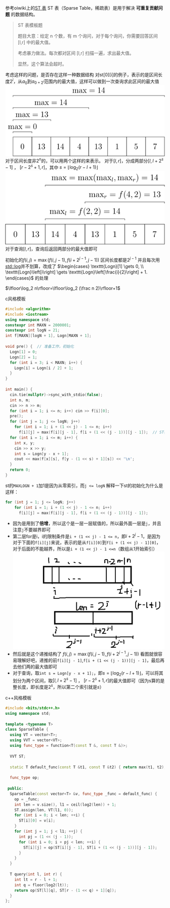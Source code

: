 参考oiwiki上的[ST 表](https://oi-wiki.org/ds/sparse-table/)
ST 表（Sparse Table，稀疏表）是用于解决 **可重复贡献问题** 的数据结构。

>ST 表模板题
>
>题目大意：给定 n 个数，有 m 个询问，对于每个询问，你需要回答区间 [l,r] 中的最大值。
>
>考虑暴力做法。每次都对区间 [l,r] 扫描一遍，求出最大值。
>
>显然，这个算法会超时。


考虑这样的问题，是否存在这样一种数据结构
对st[0][i]的例子，表示的是区间长度$2^i$，从$a_0$到$a_{0+2^i}$范围内的最大值，这样可以做到一次查询求此区间的最大值
![st](../photo/st.svg)
对于区间长度非$2^n$的，可以用两个这样的来表示。
对于$[l,r]$，分成两部分$[l,l+2^s-1]$ ， $[r-2^s+1,r]$，其中 $s=\left\lfloor\log_2(r-l+1)\right\rfloor$
![st](../photo/st-query.svg)
对于查询$[l,r]$，查询后返回两部分的最大值即可

初始化的$f(i,j)=\max(f(i,j-1),f(i+2^{j-1},j-1))$
区间长度都是$2^{j-1}$
并且每次用[std::log](https://en.cppreference.com/w/cpp/numeric/math/log)并不划算，改成了
$\begin{cases}
\texttt{Logn}[1] \gets 0, \\
\texttt{Logn}\left[i\right] \gets \texttt{Logn}\left[\frac{i}{2}\right] + 1.
\end{cases}$
的处理

$\lfloor\log_2 n\rfloor=\lfloor\log_2 (\frac n 2)\rfloor+1$

c风格模板
```c++
#include <algorithm>
#include <iostream>
using namespace std;
constexpr int MAXN = 2000001;
constexpr int logN = 21;
int f[MAXN][logN + 1], Logn[MAXN + 1];

void pre() {  // 准备工作，初始化
  Logn[1] = 0;
  Logn[2] = 1;
  for (int i = 3; i < MAXN; i++) {
    Logn[i] = Logn[i / 2] + 1;
  }
}

int main() {
  cin.tie(nullptr)->sync_with_stdio(false);
  int n, m;
  cin >> n >> m;
  for (int i = 1; i <= n; i++) cin >> f[i][0];
  pre();
  for (int j = 1; j <= logN; j++)
    for (int i = 1; i + (1 << j) - 1 <= n; i++)
      f[i][j] = max(f[i][j - 1], f[i + (1 << (j - 1))][j - 1]);  // ST表具体实现
  for (int i = 1; i <= m; i++) {
    int x, y;
    cin >> x >> y;
    int s = Logn[y - x + 1];
    cout << max(f[x][s], f[y - (1 << s) + 1][s]) << '\n';
  }
  return 0;
}
```

st的`MAXLOGN + 1`加1是因为从零索引，而`j <= logN`
解释一下st的初始化为什么是这样：
```c++
for (int j = 1; j <= logN; j++)
    for (int i = 1; i + (1 << j) - 1 <= n; i++)
      f[i][j] = max(f[i][j - 1], f[i + (1 << (j - 1))][j - 1]);
```
* 因为是用到了**倍增**，所以这个是一层一层赋值的，所以最外面一层是`j`，并且注意`j`不要越界即可
* 第二层for是i，i的限制条件是`i + (1 << j) - 1 <= n`，即${i+2^j-1}$，是因为对于下面的`f[i][j]`来说，表示的是从`f[i][0]`到`f[i + (1 << j) - 1][0]`，对于后面的不能越界，所以是`i + (1 << j) - 1 <=n`（数组从1开始索引）
![st](../photo/st-expan.png)
* 然后就是这个递推结构了
$f(i,j)=\max(f(i,j-1),f(i+2^{j-1},j-1))$
看图就很容易理解好吧，递推的前`f[i][j - 1]`,`f[i + (1 << (j - 1))][j - 1]`，最后再去他们两的最大值即可
* 对于查询，取`int s = Logn[y - x + 1];`，即$s=\left\lfloor\log_2(r-l+1)\right\rfloor$，可以将其划分为两个区间，取$[l,l+2^s-1]$ ， $[r-2^s+1,r]$的最大值即可（因为s算的是整长度，即长度是$2^s$，所以第二个索引就是$s$）

c++风格模板
```c++
#include <bits/stdc++.h>
using namespace std;

template <typename T>
class SparseTable {
  using VT = vector<T>;
  using VVT = vector<VT>;
  using func_type = function<T(const T &, const T &)>;

  VVT ST;

  static T default_func(const T &t1, const T &t2) { return max(t1, t2); }

  func_type op;

 public:
  SparseTable(const vector<T> &v, func_type _func = default_func) {
    op = _func;
    int len = v.size(), l1 = ceil(log2(len)) + 1;
    ST.assign(len, VT(l1, 0));
    for (int i = 0; i < len; ++i) {
      ST[i][0] = v[i];
    }
    for (int j = 1; j < l1; ++j) {
      int pj = (1 << (j - 1));
      for (int i = 0; i + pj < len; ++i) {
        ST[i][j] = op(ST[i][j - 1], ST[i + (1 << (j - 1))][j - 1]);
      }
    }
  }

  T query(int l, int r) {
    int lt = r - l + 1;
    int q = floor(log2(lt));
    return op(ST[l][q], ST[r - (1 << q) + 1][q]);
  }
};
```
